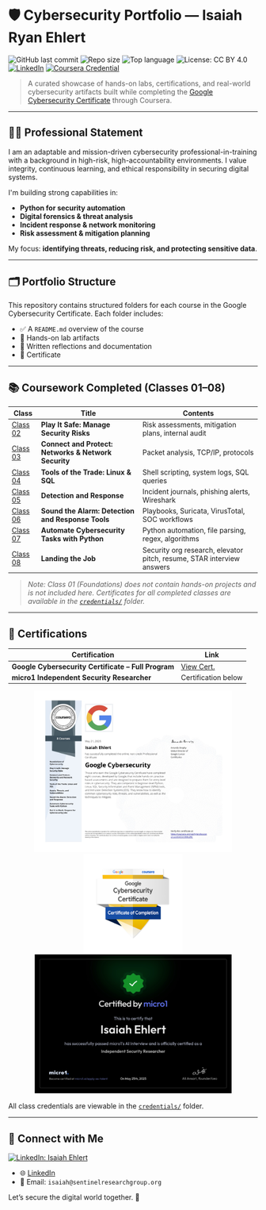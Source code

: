 # 🛡️ Cybersecurity Portfolio — Isaiah Ryan Ehlert

![GitHub last commit](https://img.shields.io/github/last-commit/isaiahehlert/Portfolio?color=blue)
![Repo size](https://img.shields.io/github/repo-size/isaiahehlert/Portfolio?color=green)
![Top language](https://img.shields.io/github/languages/top/isaiahehlert/Portfolio?color=yellow)
![License: CC BY 4.0](https://img.shields.io/badge/license-CC%20BY%204.0-lightgrey)
[![LinkedIn](https://img.shields.io/badge/LinkedIn-Isaiah%20Ehlert-blue?logo=linkedin)](https://www.linkedin.com/in/isaiah-ehlert-7ab859360)
[![Coursera Credential](https://img.shields.io/badge/Google%20Cybersecurity%20Certificate-Coursera-blueviolet?logo=coursera)](https://www.coursera.org/account/accomplishments/specialization/certificate/64C6COMILZRC)

> A curated showcase of hands-on labs, certifications, and real-world cybersecurity artifacts built while completing the [Google Cybersecurity Certificate](https://www.coursera.org/professional-certificates/google-cybersecurity) through Coursera.

---

## 👨‍💻 Professional Statement

I am an adaptable and mission-driven cybersecurity professional-in-training with a background in high-risk, high-accountability environments. I value integrity, continuous learning, and ethical responsibility in securing digital systems.

I'm building strong capabilities in:

- **Python for security automation**
- **Digital forensics & threat analysis**
- **Incident response & network monitoring**
- **Risk assessment & mitigation planning**

My focus: **identifying threats, reducing risk, and protecting sensitive data**.

---

## 🗂️ Portfolio Structure

This repository contains structured folders for each course in the Google Cybersecurity Certificate. Each folder includes:

- ✅ A `README.md` overview of the course  
- 🧪 Hands-on lab artifacts  
- 📄 Written reflections and documentation  
- 📜 Certificate

---

## 📚 Coursework Completed (Classes 01–08)

| Class | Title | Contents |
|-------|-------|----------|
| [Class 02](./Projects/Class-02-Play-It-Safe) | **Play It Safe: Manage Security Risks** | Risk assessments, mitigation plans, internal audit |
| [Class 03](./Projects/Class-03-Connect-and-Protect) | **Connect and Protect: Networks & Network Security** | Packet analysis, TCP/IP, protocols |
| [Class 04](./Projects/Class-04-Tools-of-the-Trade) | **Tools of the Trade: Linux & SQL** | Shell scripting, system logs, SQL queries |
| [Class 05](./Projects/Class-05-Detection-and-Response) | **Detection and Response** | Incident journals, phishing alerts, Wireshark |
| [Class 06](./Projects/Class-06-Sound-The-Alarm) | **Sound the Alarm: Detection and Response Tools** | Playbooks, Suricata, VirusTotal, SOC workflows |
| [Class 07](./Projects/Class-07-Automate-Cybersecurity-Tasks-With-Python) | **Automate Cybersecurity Tasks with Python** | Python automation, file parsing, regex, algorithms |
| [Class 08](./Projects/Class-08-Landing-the-Job) | **Landing the Job** | Security org research, elevator pitch, resume, STAR interview answers |

> _Note: Class 01 (Foundations) does not contain hands-on projects and is not included here. Certificates for all completed classes are available in the [`credentials/`](./credentials) folder._

---

## 📜 Certifications

<div align="center">

| Certification | Link |
|---------------|------|
| **Google Cybersecurity Certificate – Full Program** | [View Cert.](https://www.coursera.org/account/accomplishments/specialization/certificate/64C6COMILZRC) |
| **micro1 Independent Security Researcher** | Certification below |

</div>

<div align="center">

<img src="./credentials/assets/google-cybersecurity-certificate.jpeg" width="400" alt="Google Certificate">

<img src="./credentials/assets/google-cybersecurity-badge.jpeg" width="200" alt="Google Badge">

<img src="./credentials/assets/Micro1Certification.png" width="400" alt="micro1 Certification">

</div>

All class credentials are viewable in the [`credentials/`](./credentials) folder.

---

## 🔗 Connect with Me

[![LinkedIn: Isaiah Ehlert](./assets/linkedin-profile-card.png)](https://www.linkedin.com/in/isaiah-ehlert-7ab859360)


- 🌐 [LinkedIn](https://www.linkedin.com/in/isaiah-ehlert-7ab859360)  
- 💌 Email: `isaiah@sentinelresearchgroup.org`

Let’s secure the digital world together. 🚀

